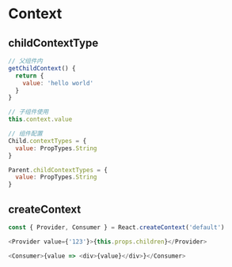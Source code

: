 # Context

## childContextType

```js
// 父组件内
getChildContext() {
  return {
    value: 'hello world'
  }
}

// 子组件使用
this.context.value

// 组件配置
Child.contextTypes = {
  value: PropTypes.String
}

Parent.childContextTypes = {
  value: PropTypes.String
}
```

## createContext

```js
const { Provider, Consumer } = React.createContext('default')

<Provider value={'123'}>{this.props.children}</Provider>

<Consumer>{value => <div>{value}</div>}</Consumer>
```
